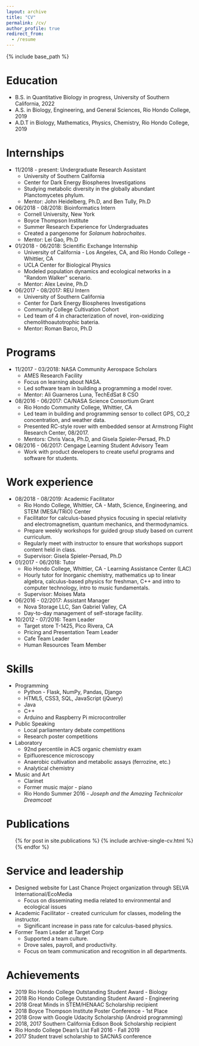 ```yaml
---
layout: archive
title: "CV"
permalink: /cv/
author_profile: true
redirect_from:
  - /resume
---
```


{% include base_path %}

Education
======
* B.S. in Quantitative Biology in progress, University of Southern California, 2022
* A.S. in Biology, Engineering, and General Sciences, Rio Hondo College, 2019
* A.D.T in Biology, Mathematics, Physics, Chemistry, Rio Hondo College, 2019

Internships
======
* 11/2018 - present: Undergraduate Research Assistant
  * University of Southern California
  * Center for Dark Energy Biospheres Investigations
  * Studying metabolic diversity in the globally abundant Planctomycetes phylum.
  * Mentor: John Heidelberg, Ph.D, and Ben Tully, Ph.D
* 06/2018 - 08/2018: Bioinformatics Intern
  * Cornell University, New York
  * Boyce Thompson Institute
  * Summer Research Experience for Undergraduates
  * Created a pangenome for *Solanum habrochaites*.
  * Mentor: Lei Gao, Ph.D
* 01/2018 - 06/2018: Scientific Exchange Internship
  * University of California - Los Angeles, CA, and Rio Hondo College - Whittier, CA
  * UCLA Center for Biological Physics
  * Modeled population dynamics and ecological networks in a "Random Walker" scenario.
  * Mentor: Alex Levine, Ph.D
* 06/2017 - 08/2017: REU Intern
  * University of Southern California
  * Center for Dark Energy Biospheres Investigations
  * Community College Cultivation Cohort
  * Led team of 4 in characterization of novel, iron-oxidizing chemolithoautotrophic bateria.
  * Mentor: Roman Barco, Ph.D

Programs
======
* 11/2017 - 03/2018: NASA Community Aerospace Scholars
  * AMES Research Facility
  * Focus on learning about NASA.
  * Led software team in building a programming a model rover.
  * Mentor: Ali Guarneros Luna, TechEdSat 8 CSO
* 08/2016 - 06/2017: CA/NASA Science Consortium Grant
  * Rio Hondo Community College, Whittier, CA
  * Led team in building and programming sensor to collect GPS, CO_2 concentration, and weather data.
  * Presented RC-style rover with embedded sensor at Armstrong Flight Research Center, 08/2017.
  * Mentors: Chris Vaca, Ph.D, and Gisela Spieler-Persad, Ph.D
* 08/2016 - 06/2017: Cengage Learning Student Advisory Team
  * Work with product developers to create useful programs and software for students.

Work experience
======
* 08/2018 - 08/2019: Academic Facilitator
  * Rio Hondo College, Whittier, CA - Math, Science, Engineering, and STEM (MESA/TRiO) Center
  * Facilitator for calculus-based physics focusing in special relativity and electromagnetism, quantum mechanics, and thermodynamics.
  * Prepare weekly workshops for guided group study based on current curriculum.
  * Regularly meet with instructor to ensure that workshops support content held in class.
  * Supervisor: Gisela Spieler-Persad, Ph.D
* 01/2017 - 06/2018: Tutor
  * Rio Hondo College, Whittier, CA - Learning Assistance Center (LAC)
  * Hourly tutor for Inorganic chemistry, mathematics up to linear algebra, calculus-based physics for freshman, C++ and intro to computer technology, intro to music fundamentals.
  * Supervisor: Moises Mata
* 06/2016 - 02/2017: Assistant Manager
  * Nova Storage LLC, San Gabriel Valley, CA
  * Day-to-day management of self-storage facility.
* 10/2012 - 07/2016: Team Leader
  * Target store T-1425, Pico Rivera, CA
  * Pricing and Presentation Team Leader
  * Cafe Team Leader
  * Human Resources Team Member

  
Skills
======
* Programming
  * Python - Flask, NumPy, Pandas, Django
  * HTML5, CSS3, SQL, JavaScript (jQuery)
  * Java
  * C++
  * Arduino and Raspberry Pi microcontroller
* Public Speaking
  * Local parliamentary debate competitions
  * Research poster competitions
* Laboratory
  * 92nd percentile in ACS organic chemistry exam
  * Epifluorescence microscopy
  * Anaerobic cultivation and metabolic assays (ferrozine, etc.)
  * Analytical chemistry
* Music and Art
  * Clarinet
  * Former music major - piano
  * Rio Hondo Summer 2016 - *Joseph and the Amazing Technicolor Dreamcoat*

Publications
======
  <ul>{% for post in site.publications %}
    {% include archive-single-cv.html %}
  {% endfor %}</ul>
  
Service and leadership
======
* Designed website for Last Chance Project organization through SELVA International/EcoMedia
  * Focus on disseminating media related to environmental and ecological issues
* Academic Facilitator - created curriculum for classes, modeling the instructor.
  * Significant increase in pass rate for calculus-based physics.
* Former Team Leader at Target Corp
  * Supported a team culture.
  * Drove sales, payroll, and productivity.
  * Focus on team communication and recognition in all departments.

Achievements
======
* 2019 Rio Hondo College Outstanding Student Award - Biology
* 2018 Rio Hondo College Outstanding Student Award - Engineering
* 2018 Great Minds in STEM/HENAAC Scholarship recipient
* 2018 Boyce Thompson Institute Poster Conference - 1st Place
* 2018 Grow with Google Udacity Scholarship (Android programming)
* 2018, 2017 Southern California Edison Book Scholarship recipient
* Rio Hondo College Dean’s List Fall 2016 - Fall 2019
* 2017 Student travel scholarship to SACNAS conference
